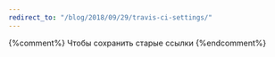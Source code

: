 ```yaml
---
redirect_to: "/blog/2018/09/29/travis-ci-settings/"
---
```

{%comment%} Чтобы сохранить старые ссылки {%endcomment%}

